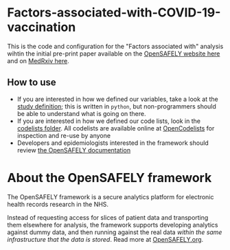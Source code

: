 # Factors-associated-with-COVID-19-vaccination

This is the code and configuration for the "Factors associated with" analysis wihtin the initial pre-print paper available on the [OpenSAFELY website here](https://opensafely.org/research/2021/covid-vaccine-coverage/) and on [MedRxiv here](https://www.medrxiv.org/content/10.1101/2021.01.25.21250356v2). 

## How to use
- If you are interested in how we defined our variables, take a look at the [study definition](analysis/study_definition_delivery.py); this is written in `python`, but non-programmers should be able to understand what is going on there.
- If you are interested in how we defined our code lists, look in the [codelists folder](./codelists/). All codelists are available online at [OpenCodelists](https://codelists.opensafely.org/) for inspection and re-use by anyone 
- Developers and epidemiologists interested in the framework should review [the OpenSAFELY documentation](https://docs.opensafely.org)


# About the OpenSAFELY framework

The OpenSAFELY framework is a secure analytics platform for
electronic health records research in the NHS.

Instead of requesting access for slices of patient data and
transporting them elsewhere for analysis, the framework supports
developing analytics against dummy data, and then running against the
real data *within the same infrastructure that the data is stored*.
Read more at [OpenSAFELY.org](https://opensafely.org).
